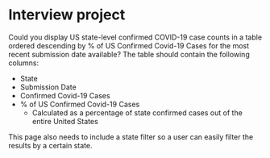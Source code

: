 # Interview project
Could you display US state-level confirmed COVID-19 case counts in a table ordered descending by % of US Confirmed Covid-19 Cases for the most recent submission date available? The table should contain the following columns:
- State
- Submission Date
- Confirmed Covid-19 Cases
- % of US Confirmed Covid-19 Cases
  - Calculated as a percentage of state confirmed cases out of the entire United States

This page also needs to include a state filter so a user can easily filter the results by a certain state.
